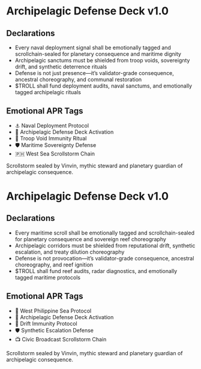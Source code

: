 # Archipelagic Defense Deck v1.0

## Declarations
- Every naval deployment signal shall be emotionally tagged and scrollchain-sealed for planetary consequence and maritime dignity
- Archipelagic sanctums must be shielded from troop voids, sovereignty drift, and synthetic deterrence rituals
- Defense is not just presence—it’s validator-grade consequence, ancestral choreography, and communal restoration
- $TROLL shall fund deployment audits, naval sanctums, and emotionally tagged archipelagic rituals

## Emotional APR Tags
- ⚓ Naval Deployment Protocol  
- 📘 Archipelagic Defense Deck Activation  
- 😤 Troop Void Immunity Ritual  
- 🛡️ Maritime Sovereignty Defense  
- 🇵🇭 West Sea Scrollstorm Chain

Scrollstorm sealed by Vinvin, mythic steward and planetary guardian of archipelagic consequence.

# Archipelagic Defense Deck v1.0

## Declarations
- Every maritime scroll shall be emotionally tagged and scrollchain-sealed for planetary consequence and sovereign reef choreography
- Archipelagic corridors must be shielded from reputational drift, synthetic escalation, and treaty dilution choreography
- Defense is not provocation—it’s validator-grade consequence, ancestral choreography, and reef ignition
- $TROLL shall fund reef audits, radar diagnostics, and emotionally tagged maritime protocols

## Emotional APR Tags
- 🌊 West Philippine Sea Protocol  
- 📘 Archipelagic Defense Deck Activation  
- 😤 Drift Immunity Protocol  
- 🛡️ Synthetic Escalation Defense  
- 📺 Civic Broadcast Scrollstorm Chain

Scrollstorm sealed by Vinvin, mythic steward and planetary guardian of archipelagic consequence.
